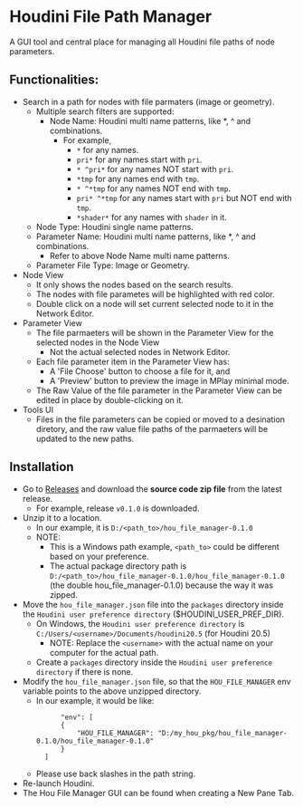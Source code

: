# Houdini File Path Manager
A GUI tool and central place for managing all Houdini file paths of node parameters.

## Functionalities:
* Search in a path for nodes with file parmaters (image or geometry).
  * Multiple search filters are supported:
    * Node Name: Houdini multi name patterns, like *, ^ and combinations.
      * For example,
        * `*` for any names.
        * `pri*` for any names start with `pri`.
        * `* ^pri*` for any names NOT start with `pri`.
        * `*tmp` for any names end with `tmp`.
        * `* ^*tmp` for any names NOT end with `tmp`.
        * `pri* ^*tmp` for any names start with `pri` but NOT end with `tmp`.
        * `*shader*` for any names with `shader` in it.
  * Node Type: Houdini single name patterns.
  * Parameter Name: Houdini multi name patterns, like *, ^ and combinations.
    * Refer to above Node Name multi name patterns.
  * Parameter File Type: Image or Geometry.
* Node View
  * It only shows the nodes based on the search results.
  * The nodes with file parametes will be highlighted with red color.
  * Double click on a node will set current selected node to it in the Network Editor.
* Parameter View
  * The file parmaeters will be shown in the Parameter View for the selected nodes in the Node View
    * Not the actual selected nodes in Network Editor.
  * Each file parameter item in the Parameter View has:
    * A 'File Choose' button to choose a file for it, and
    * A 'Preview' button to preview the image in MPlay minimal mode.
  * The Raw Value of the file parameter in the Parameter View can be edited in place by double-clicking on it.
* Tools UI
  * Files in the file parameters can be copied or moved to a desination diretory, and the raw value file paths of the parmaeters will be updated to the new paths.

## Installation
* Go to [Releases](https://github.com/vfxkevin/hou_file_manager/releases) and download the **source code zip file** from the latest release.
  * For example, release `v0.1.0` is downloaded.
* Unzip it to a location.
  * In our example, it is `D:/<path_to>/hou_file_manager-0.1.0`
  * NOTE:
    * This is a Windows path example, `<path_to>` could be different based on your preference.
    * The actual package directory path is `D:/<path_to>/hou_file_manager-0.1.0/hou_file_manager-0.1.0` (the double hou_file_manager-0.1.0) because the way it was zipped.
* Move the `hou_file_manager.json` file into the `packages` directory inside the `Houdini user preference directory` ($HOUDINI_USER_PREF_DIR).
  * On Windows, the `Houdini user preference directory` is `C:/Users/<username>/Documents/houdini20.5` (for Houdini 20.5)
    * NOTE: Replace the `<username>` with the actual name on your computer for the actual path.
  * Create a `packages` directory inside the `Houdini user preference directory` if there is none.
* Modify the `hou_file_manager.json` file, so that the `HOU_FILE_MANAGER` env variable points to the above unzipped directory.
  * In our example, it would be like:
    ```
          "env": [
          {
              "HOU_FILE_MANAGER": "D:/my_hou_pkg/hou_file_manager-0.1.0/hou_file_manager-0.1.0"
          }
      ]
    ```
  * Please use back slashes in the path string. 
* Re-launch Houdini.
* The Hou File Manager GUI can be found when creating a New Pane Tab.
